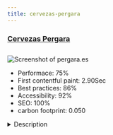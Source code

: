 ```yaml
---
title: cervezas-pergara
---
```


<div style="height: 3rem">
  <a href="https://pergara.es"><h3>Cervezas Pergara</h3></a>
</div>
<img loading="lazy" src="/images/thumbs/pergara.es.jpg" alt="Screenshot of pergara.es" />
<ul>
  <li>Performace: 75%</li>
  <li>
    First contentful paint:
    2.90Sec
  </li>
  <li>Best practices: 86%</li>
  <li>Accessibility: 92%</li>
  <li>SEO: 100%</li>
  <li>carbon footprint: 0.050</li>
</ul>
<details>
  <summary>Description</summary>
  <p>Pergara is a microbrewery based on the north of the spanish province of Seville, in Cazalla de la Sierra.It's a simple corporate, yet 100% functional Joomla! website. It's based on a Yootheme template, clean, simple and fully responsive.</p>
</details>

